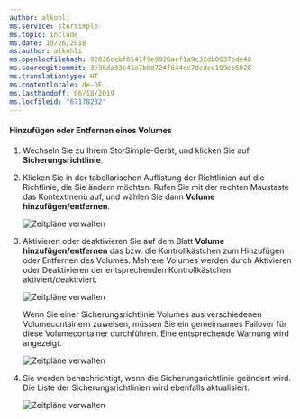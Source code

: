 ```yaml
---
author: alkohli
ms.service: storsimple
ms.topic: include
ms.date: 10/26/2018
ms.author: alkohli
ms.openlocfilehash: 92036cebf0541f9e9928acf1a9c32db0037bde48
ms.sourcegitcommit: 3e98da33c41a7bbd724f644ce7dedee169eb5028
ms.translationtype: HT
ms.contentlocale: de-DE
ms.lasthandoff: 06/18/2019
ms.locfileid: "67178282"
---
```

#### <a name="to-add-or-remove-a-volume"></a>Hinzufügen oder Entfernen eines Volumes

1. Wechseln Sie zu Ihrem StorSimple-Gerät, und klicken Sie auf **Sicherungsrichtlinie**.

2. Klicken Sie in der tabellarischen Auflistung der Richtlinien auf die Richtlinie, die Sie ändern möchten. Rufen Sie mit der rechten Maustaste das Kontextmenü auf, und wählen Sie dann **Volume hinzufügen/entfernen**.

    ![Zeitpläne verwalten](./media/storsimple-8000-add-remove-volume-backup-policy-u2/addvolbupol1.png)

3. Aktivieren oder deaktivieren Sie auf dem Blatt **Volume hinzufügen/entfernen** das bzw. die Kontrollkästchen zum Hinzufügen oder Entfernen des Volumes. Mehrere Volumes werden durch Aktivieren oder Deaktivieren der entsprechenden Kontrollkästchen aktiviert/deaktiviert.

    ![Zeitpläne verwalten](./media/storsimple-8000-add-remove-volume-backup-policy-u2/addvolbupol3.png)

    Wenn Sie einer Sicherungsrichtlinie Volumes aus verschiedenen Volumecontainern zuweisen, müssen Sie ein gemeinsames Failover für diese Volumecontainer durchführen. Eine entsprechende Warnung wird angezeigt.

    ![Zeitpläne verwalten](./media/storsimple-8000-add-remove-volume-backup-policy-u2/addvolbupol2.png)

4. Sie werden benachrichtigt, wenn die Sicherungsrichtlinie geändert wird. Die Liste der Sicherungsrichtlinien wird ebenfalls aktualisiert.

    ![Zeitpläne verwalten](./media/storsimple-8000-add-remove-volume-backup-policy-u2/addvolbupol6.png)




